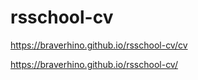 # rsschool-cv


https://braverhino.github.io/rsschool-cv/cv


https://braverhino.github.io/rsschool-cv/
